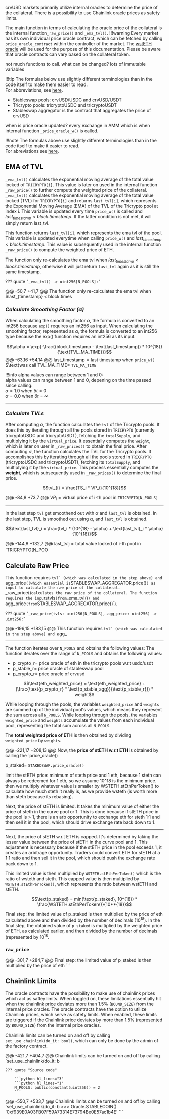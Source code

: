 crvUSD markets primarily utilize internal oracles to determine the price of the collateral. There is a possibility to use Chainlink oracle prices as safety limits.

The main function in terms of calculating the oracle price of the collateral is the internal function`_raw_price()` and `_ema_tvl()`.
!!!warning
    Every market has its own individual price oracle contract, which can be fetched by calling `price_oracle_contract` within the controller of the market. The [wstETH oracle](https://etherscan.io/address/0xc1793A29609ffFF81f10139fa0A7A444c9e106Ad#code) will be used for the purpose of this documentation. Please be aware that oracle contracts can vary based on the collateral token.

not much functions to call. what can be changed? lots of immutable variables

!!!tip
    The formulas below use slightly different terminologies than in the code itself to make them easier to read.  
    For abbreviations, see [here](#terminology-used-in-code).


- Stableswap pools: crvUSD/USDC and crvUSD/USDT
- Tricrypto pools: tricryptoUSDC and tricryptoUSDT
- Stableswap aggregator is the contract that aggregates the price of crvUSD

when is price oracle updated? every exchange in AMM which is when internal function `_price_oracle_w()` is called.

!!!note
    The formulas above use slightly different terminologies than in the code itself to make it easier to read.  
    For abreviations see [here](#terminology-used-in-code).

## **EMA of TVL**
`_ema_tvl()` calculates the exponential moving average of the total value locked of `TRICRYPTO[i]`. 
This value is later on used in the internal function `_raw_price()` to further compute the weighted price of the collateral.
`_ema_tvl()` calculates the exponential moving average of the total value locked (TVL) for `TRICRYPTO[i]` and returns `last_tvl[i]`, which represents the Exponential Moving Average (EMA) of the TVL of the Tricrypto pool at index i. This variable is updated every time `price_w()` is called and $last_{timestamp} < block.timestamp$. If the latter condition is not met, it will simply return last_tvl.

This function returns `last_tvl[i]`, which represents the ema tvl of the pool. This variable is updated everytime when calling `price_w()` and $last_{timestamp} < block.timestamp$.
This value is subsequently used in the internal function `_raw_price()` to compute the weighted price of ETH.

The function only re-calculates the ema tvl when $last_{timestamp} < block.timestamp$, otherwise it will just return `last_tvl` again as it is still the same timestamp. 

??? quote "`_ema_tvl() -> uint256[N_POOLS]:`"

@@ -50,7 +41,7 @@ The function only re-calculates the ema tvl when $last_{timestamp} < block.times


### *Calculate Smoothing Factor (α)*
When calculating the smoothing factor $\alpha$, the formula is converted to an int256 because `exp()` requires an int256 as input.
When calculating the smoothing factor, represented as $\alpha$, the formula is converted to an int256 type because the exp() function requires an int256 as its input.


$$\alpha = \exp{-\frac{(block.timestamp - \text{last_timestamp}) * 10^{18}}{\text{TVL_MA_TIME}}}$$
@@ -63,16 +54,14 @@ $\text{last_timestamp} = \text{last timestamp when}$ `price_w()` $\text{was call
$\text{TVL_MA_TIME} =$ `TVL_MA_TIME`  

!!!info
    alpha values can range between 1 and 0:     
    alpha values can range between 1 and 0, depening on the time passed since calling:     
    $\alpha = 1.0$ when $\delta t = 0$    
    $\alpha = 0.0$ when $\delta t = \infty$

-----------------------------

### *Calculate TVLs*

After computing $\alpha$, the function calculates the `tvl` of the Tricrypto pools. It does this by iterating through all the pools stored in `TRICRYPTO` (currently tricryptoUSDC and tricryptoUSDT), fetching the `totalSupply`, and multiplying it by the `virtual_price`.
It essentially computes the `weight`, which is later on user in `_raw_prices()` to obtain the final price.
After computing $\alpha$, the function calculates the TVL for the Tricrypto pools. It accomplishes this by iterating through all the pools stored in `TRICRYPTO` (tricryptoUSDC and tricryptoUSDT), fetching its `totalSupply`, and multiplying it by the `virtual_price`. This process essentially computes the **weight**, which is subsequently used in `_raw_prices()` to determine the final price.

$$tvl_{i} = \frac{TS_i * VP_i}{10^{18}}$$

@@ -84,8 +73,7 @@ $VP_i = \text{virtual price of i-th pool}$ in `TRICRYPTO[N_POOLS]`

-----------------------------


In the last step `tvl` get smoothend out with $\alpha$ and `last_tvl` is obtained.
In the last step, TVL is smoothed out using $\alpha$, and `last_tvl` is obtained.

$$\text{last_tvl}_i = \frac{tvl_i * (10^{18} - \alpha) + \text{last_tvl}_i * \alpha}{10^{18}}$$

@@ -144,8 +132,7 @@ $\text{last_tvl}_i = \text{total value locked of i-th pool}$ in `TRICRYPTO[N_POO


## **Calculate Raw Price**

This function requires `tvl´ (which was calculated in the step above) and `agg_price` ((which essential is `STABLESWAP_AGGREGATOR.price()`) as input to calculate the raw price of the collateral.
`_raw_price()` calculates the raw price of the collateral. The function requires the inputs `tvls` (from `_ema_tvl()`) and `agg_price` (from `STABLESWAP_AGGREGATOR.price()`).

??? quote "`_raw_price(tvls: uint256[N_POOLS], agg_price: uint256) -> uint256:`"

@@ -196,15 +183,15 @@ This function requires `tvl´ (which was calculated in the step above) and `agg_

-----------------------------

The function iterates over `N_POOLS` and obtains the following values:
The function iterates over the range of `N_POOLS` and obtains the following values:

- $\text{p_crypto_r} =$ price oracle of eth in the tricrypto pools w.r.t usdc/usdt  
- $\text{p_stable_r} =$ price oracle of stableswap pool  
- $\text{p_crypto_r} =$ price oracle of crvusd   

$$\text{eth_weighted_price} = \text{eth_weighted_price} + (\frac{\text{p_crypto_r} * \text{p_stable_agg}}{\text{p_stable_r}}) * weight$$

While looping through the pools, the variables `weighted_price` and `weights` are summed up of the individual pool's values, which means they represent the sum across all `N_POOLS`.
While looping through the pools, the variables `weighted_price` and `weights` accumulate the values from each individual pool, representing the total sum across all `N_POOLS`.

The **total weighted price of ETH** is then obtained by dividing `weighted_price` by `weights`.

@@ -221,17 +208,13 @@ Now, the **price of stETH w.r.t ETH** is obtained by calling the `price_oracle()

$\text{p_staked} =$ `STAKEDSWAP.price_oracle()`

limit the stETH price: minimum of steth price and 1 eth, because 1 steth can always be redeemed for 1 eth, so we assume 10^18 is the minimum price. then we multiply whatever value is smaller by WSTETH.stEthPerToken() to calculate how much steth it really is, as we provide wsteth (is worth more than steth because its rebasing).

Next, the price of stETH is limited. It takes the minimum value of either the price of steth in the curve pool or 1. This is done because if stETH price in the pool is > 1, there is an arb opportunity to exchange eth for steth 1:1 and then sell it in the pool, which should drive exchange rate back down to 1.

------------------------
Next, the price of stETH w.r.t ETH is capped. It's determined by taking the lesser value between the price of stETH in the curve pool and 1. This adjustment is necessary because if the stETH price in the pool exceeds 1, it creates an arbitrage opportunity. Traders could convert ETH for stETH at a 1:1 ratio and then sell it in the pool, which should push the exchange rate back down to 1.

This limited value is then multiplied by `WSTETH.stEthPerToken()` which is the ratio of wsteth and steth.
This capped value is then multiplied by `WSTETH.stEthPerToken()`, which represents the ratio between wstETH and stETH.

$$\text{p_staked} = min(\text{p_staked}, 10^{18}) * \frac{WSTETH.stEthPerToken()}{10**{18}}$$

Final step: the limited value of p_staked is then multiplied by the price of eth calculated above and then divided by the number of decimals ($10^{18}$).
In the final step, the obtained value of `p_staked` is multiplied by the weighted price of ETH, as calculated earlier, and then divided by the number of decimals (represented by $10^{18}$.


### `raw_price`
@@ -301,7 +284,7 @@ Final step: the limited value of p_staked is then multiplied by the price of eth
        ```

## **Chainlink Limits**
The oracle contracts have the possibility to make use of chainlink prices which act as saftey limits. When toggled on, these limitations essentially hit when the chainlink price deviates more than 1.5% (`BOUND_SIZE`) from the internal price oracles.
The oracle contracts have the option to utilize Chainlink prices, which serve as safety limits. When enabled, these limits are triggered if the Chainlink price deviates by more than 1.5% (represented by `BOUND_SIZE`) from the internal price oracles.

Chainlink limits can be turned on and off by calling `set_use_chainlink(do_it: bool)`, which can only be done by the admin of the factory contract.

@@ -421,7 +404,7 @@ Chainlink limits can be turned on and off by calling `set_use_chainlink(do_it: b

    ??? quote "Source code"

        ```python hl_lines="3"
        ```python hl_lines="1"
        N_POOLS: public(constant(uint256)) = 2
        ```

@@ -550,7 +533,7 @@ Chainlink limits can be turned on and off by calling `set_use_chainlink(do_it: b
        >>> Oracle.STABLECOIN()
        '0xf939E0A03FB07F59A73314E73794Be0E57ac1b4E'
        ```
        
